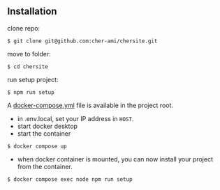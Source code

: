## <a name="Installation"></a>Installation

clone repo:

```shell script
$ git clone git@github.com:cher-ami/chersite.git
```

move to folder:

```shell script
$ cd chersite
```

run setup project:

```shell script
$ npm run setup
```

A [docker-compose.yml](docker-compose.yml) file is available in the project root.

- in .env.local, set your IP address in `HOST`.
- start docker desktop
- start the container

```shell
$ docker compose up
```

- when docker container is mounted, you can now install your project from the container.

```shell
$ docker compose exec node npm run setup
```
